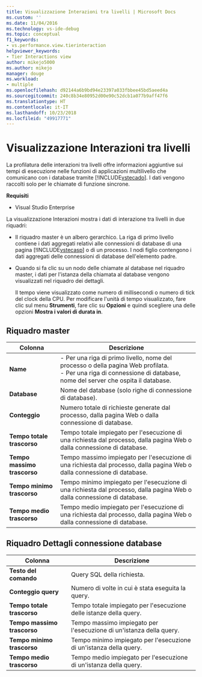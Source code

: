 ```yaml
---
title: Visualizzazione Interazioni tra livelli | Microsoft Docs
ms.custom: ''
ms.date: 11/04/2016
ms.technology: vs-ide-debug
ms.topic: conceptual
f1_keywords:
- vs.performance.view.tierinteraction
helpviewer_keywords:
- Tier Interactions view
author: mikejo5000
ms.author: mikejo
manager: douge
ms.workload:
- multiple
ms.openlocfilehash: d92144a6b9bd94e23397a033fbbee45bd5aeed4a
ms.sourcegitcommit: 240c8b34e80952d00e90c52dcb1a077b9aff47f6
ms.translationtype: HT
ms.contentlocale: it-IT
ms.lasthandoff: 10/23/2018
ms.locfileid: "49917771"
---
```

# <a name="tier-interactions-view"></a>Visualizzazione Interazioni tra livelli

La profilatura delle interazioni tra livelli offre informazioni aggiuntive sui tempi di esecuzione nelle funzioni di applicazioni multilivello che comunicano con i database tramite [!INCLUDE[vstecado](../data-tools/includes/vstecado_md.md)]. I dati vengono raccolti solo per le chiamate di funzione sincrone.

**Requisiti**

- Visual Studio Enterprise

La visualizzazione Interazioni mostra i dati di interazione tra livelli in due riquadri:

- Il riquadro master è un albero gerarchico. La riga di primo livello contiene i dati aggregati relativi alle connessioni di database di una pagina [!INCLUDE[vstecasp](../code-quality/includes/vstecasp_md.md)] o di un processo. I nodi figlio contengono i dati aggregati delle connessioni di database dell'elemento padre.

- Quando si fa clic su un nodo delle chiamate al database nel riquadro master, i dati per l'istanza della chiamata al database vengono visualizzati nel riquadro dei dettagli.

  Il tempo viene visualizzato come numero di millisecondi o numero di tick del clock della CPU. Per modificare l'unità di tempo visualizzato, fare clic sul menu **Strumenti**, fare clic su **Opzioni** e quindi scegliere una delle opzioni **Mostra i valori di durata in**.

## <a name="master-pane"></a>Riquadro master

|Colonna|Descrizione|
|------------|-----------------|
|**Name**|- Per una riga di primo livello, nome del processo o della pagina Web profilata.<br />- Per una riga di connessione di database, nome del server che ospita il database.|
|**Database**|Nome del database (solo righe di connessione di database).|
|**Conteggio**|Numero totale di richieste generate dal processo, dalla pagina Web o dalla connessione di database.|
|**Tempo totale trascorso**|Tempo totale impiegato per l'esecuzione di una richiesta dal processo, dalla pagina Web o dalla connessione di database.|
|**Tempo massimo trascorso**|Tempo massimo impiegato per l'esecuzione di una richiesta dal processo, dalla pagina Web o dalla connessione di database.|
|**Tempo minimo trascorso**|Tempo minimo impiegato per l'esecuzione di una richiesta dal processo, dalla pagina Web o dalla connessione di database.|
|**Tempo medio trascorso**|Tempo medio impiegato per l'esecuzione di una richiesta dal processo, dalla pagina Web o dalla connessione di database.|

## <a name="database-connection-details-pane"></a>Riquadro Dettagli connessione database

|Colonna|Descrizione|
|------------|-----------------|
|**Testo del comando**|Query SQL della richiesta.|
|**Conteggio query**|Numero di volte in cui è stata eseguita la query.|
|**Tempo totale trascorso**|Tempo totale impiegato per l'esecuzione delle istanze della query.|
|**Tempo massimo trascorso**|Tempo massimo impiegato per l'esecuzione di un'istanza della query.|
|**Tempo minimo trascorso**|Tempo minimo impiegato per l'esecuzione di un'istanza della query.|
|**Tempo medio trascorso**|Tempo medio impiegato per l'esecuzione di un'istanza della query.|